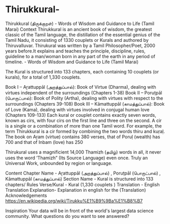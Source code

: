 # Thirukkural-
Thirukkural (திருக்குறள்) - Words of Wisdom and Guidance to Life (Tamil Marai)
Context
Thirukkural is an ancient book of wisdom, the greatest classic of the Tamil language, the distillation of the essential genius of the Tamil Nadu, it consisting of 1330 couplets or Kurals and authored by Thiruvalluvar. Thirukural was written by a Tamil Philosopher/Poet, 2000 years before.It explains and teaches the principle, discipline, rules, guideline to a man/woman born in any part of the earth in any period of timeline. - Words of Wisdom and Guidance to Life (Tamil Marai)

The Kural is structured into 133 chapters, each containing 10 couplets (or kurals), for a total of 1,330 couplets.

Book I – Aṟattuppāl (அறத்துப்பால்): Book of Virtue (Dharma), dealing
with virtues independent of the surroundings (Chapters 1-38) Book II
– Poruṭpāl (பொருட்பால்): Book of Polity (Artha), dealing with virtues
with respect to the surroundings (Chapters 39-108) Book III –
Kāmattuppāl (காமத்துப்பால்): Book of Love (Kama), dealing with
virtues involved in conjugal human love (Chapters 109-133)
Each kural or couplet contains exactly seven words, known as cirs, with four cirs on the first line and three on the second. A cir is a single or a combination of more than one Tamil word. For example, the term Thirukkural is a cir formed by combining the two words thiru and kuṛaḷ. The book on Aṟam (virtue) contains 380 verses, that of Poruḷ (wealth) has 700 and that of Inbam (love) has 250

Thirukural uses a magnificient 14,000 Thamizh (தமிழ்) words in all, it never uses the word ‘Thamizh” (Its Source Language) even once.
Truly an Universal Work, unbounded by region or language.

Content
Chapter Name - Aṟattuppāl (அறத்துப்பால்) , Poruṭpāl (பொருட்பால்) ,
Kāmattuppāl (காமத்துப்பால்)
Section Name - Kural is structured into 133 chapters/ Rules
Verse/Kural - Kural (1,330 couplets )
Translation - English Translation
Explanation- Explanation in english for the (Translation)
Acknowledgements
https://en.wikipedia.org/wiki/Tirukku%E1%B9%9Ba%E1%B8%B7

Inspiration
Your data will be in front of the world's largest data science community. What questions do you want to see answered?

